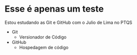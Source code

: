 # Esse é apenas um teste
Estou estudando as Git e GitHub com o Julio de Lima no PTQS

- Git
    - Versionador de Código
- GitHub
  - Hospedagem de código